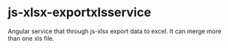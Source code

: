 # js-xlsx-exportxlsservice
Angular service that through js-xlsx export data to excel. It can merge more than one xls file.
